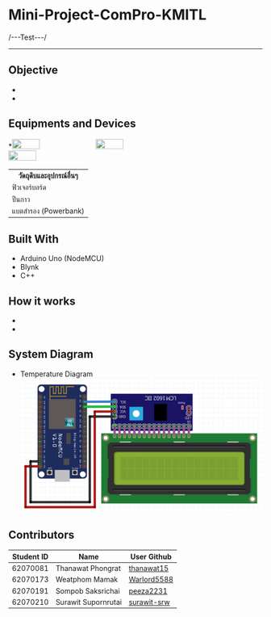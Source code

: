 # Mini-Project-ComPro-KMITL
/---Test---/

---
## Objective
*
*

## Equipments and Devices
*<image src="image/1.png" width="33%" height="33%"><image src="image/2.png" width="33%" height="33%"><image src="image/3.jpg" width="33%" height="33%">

<table>
  <tr><th>วัดถุดิบและอุปกรณ์อื่นๆ</th></tr>
  <tr><td>ฟิวเจอร์บอร์ด</td></tr>
  <tr><td>ปืนกาว</td></tr>
  <tr><td>แบตสำรอง (Powerbank)</td></tr>
</table>

## Built With
* Arduino Uno (NodeMCU)
* Blynk
* C++

## How it works
*
*

## System Diagram
* Temperature Diagram
![System Diagram](image/4.png)

## Contributors
|Student ID|Name|User Github|
|--|--|--|
|62070081|Thanawat Phongrat|[thanawat15](https://github.com/thanawat15)|
|62070173|Weatphom Mamak|[Warlord5588](https://github.com/thanawat15)|
|62070191|Sompob Saksrichai|[peeza2231](https://github.com/peeza2231)|
|62070210|Surawit Supornrutai|[surawit-srw](https://github.com/surawit-srw)|
